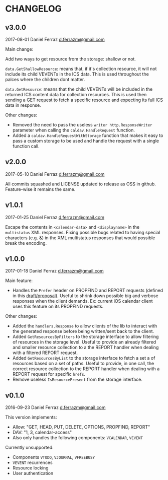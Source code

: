 # CHANGELOG

v3.0.0
-----------
2017-08-01  Daniel Ferraz  <d.ferrazm@gmail.com>

Main change:

Add two ways to get resource from the storage: shallow or not.

`data.GetShallowResource`: means that, if it's collection resource, it will not include its child VEVENTs in the ICS data.
This is used throughout the palces where the children dont matter.

`data.GetResource`: means that the child VEVENTs will be included in the returned ICS content data for collection resources.
This is used then sending a GET request to fetch a specific resource and expecting its full ICS data in response.

Other changes:

* Removed the need to pass the useless `writer http.ResponseWriter` parameter when calling the `caldav.HandleRequest` function.
* Added a `caldav.HandleRequestWithStorage` function that makes it easy to pass a custom storage to be used and handle the request with a single function call.


v2.0.0
-----------
2017-05-10  Daniel Ferraz  <d.ferrazm@gmail.com>

All commits squashed and LICENSE updated to release as OSS in github.
Feature-wise it remains the same.


v1.0.1
-----------
2017-01-25  Daniel Ferraz  <d.ferrazm@gmail.com>

Escape the contents in `<calendar-data>` and `<displayname>` in the `multistatus` XML responses. Fixing possible bugs
related to having special characters (e.g. &) in the XML multistatus responses that would possible break the encoding.

v1.0.0
-----------
2017-01-18  Daniel Ferraz  <d.ferrazm@gmail.com>

Main feature:

* Handles the `Prefer` header on PROPFIND and REPORT requests (defined in this [draft/proposal](https://tools.ietf.org/html/draft-murchison-webdav-prefer-05)). Useful to shrink down possible big and verbose responses when the client demands. Ex: current iOS calendar client uses this feature on its PROPFIND requests.

Other changes:

* Added the `handlers.Response` to allow clients of the lib to interact with the generated response before being written/sent back to the client.
* Added `GetResourcesByFilters` to the storage interface to allow filtering of resources in the storage level. Useful to provide an already filtered and smaller resource collection to a the REPORT handler when dealing with a filtered REPORT request.
* Added `GetResourcesByList` to the storage interface to fetch a set a of resources based on a set of paths. Useful to provide, in one call, the correct resource collection to the REPORT handler when dealing with a REPORT request for specific `hrefs`.
* Remove useless `IsResourcePresent` from the storage interface.


v0.1.0
-----------
2016-09-23  Daniel Ferraz  <d.ferrazm@gmail.com>

This version implements:

* Allow: "GET, HEAD, PUT, DELETE, OPTIONS, PROPFIND, REPORT"
* DAV: "1, 3, calendar-access"
* Also only handles the following components: `VCALENDAR`, `VEVENT`

Currently unsupported:

* Components `VTODO`, `VJOURNAL`, `VFREEBUSY`
* `VEVENT` recurrences
* Resource locking
* User authentication
